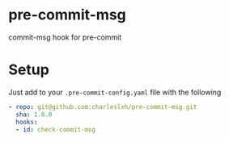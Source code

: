 # pre-commit-msg

commit-msg hook for pre-commit

# Setup

Just add to your `.pre-commit-config.yaml` file with the following

```yaml
- repo: git@github.com:charleslxh/pre-commit-msg.git
  sha: 1.0.0
  hooks:
  - id: check-commit-msg
```
